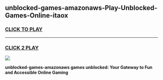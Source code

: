 
## unblocked-games-amazonaws-Play-Unblocked-Games-Online-itaox
<h3>
<a href="https://premium76.site?title=unblocked-games-amazonaws&ref=24A">CLICK TO PLAY</a></h3>
<hr>

<h3>
<a href="https://premium76.site?title=unblocked-games-amazonaws&ref=24A">CLICK 2 PLAY</a>
  
</h3>

<a href="https://premium76.site?title=unblocked-games-amazonaws&ref=24A"><img src="https://clearcache.store/games.png"></a>


**unblocked-games-amazonaws games unblocked: Your Gateway to Fun and Accessible Online Gaming**
